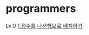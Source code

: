 # programmers

Lv.0
<a href="https://school.programmers.co.kr/learn/courses/30/lessons/181832" target="_blank"> 1.정수를 나선형으로 배치하기</a>
